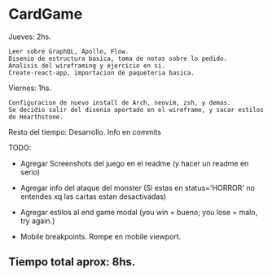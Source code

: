 # CardGame

Jueves: 2hs.

	Leer sobre GraphQL, Apollo, Flow.
	Disenio de estructura basica, toma de notas sobre lo pedido.
	Analisis del wireframing y ejercicio en si.
	Create-react-app, importacion de paqueteria basica.

Viernes: 1hs.

	Configuracion de nuevo install de Arch, neovim, zsh, y demas.
	Se decidio salir del disenio aportado en el wireframe, y sacar estilos de Hearthstone.



Resto del tiempo: Desarrollo. Info en commits



TODO:

- Agregar Screenshots del juego en el readme (y hacer un readme en serio)

- Agregar info del ataque del monster (Si estas en status='HORROR' no entendes xq las cartas estan desactivadas)

- Agregar estilos al end game modal (you win = bueno; you lose = malo, try again.)

- Mobile breakpoints. Rompe en mobile viewport.




## Tiempo total aprox: 8hs.
